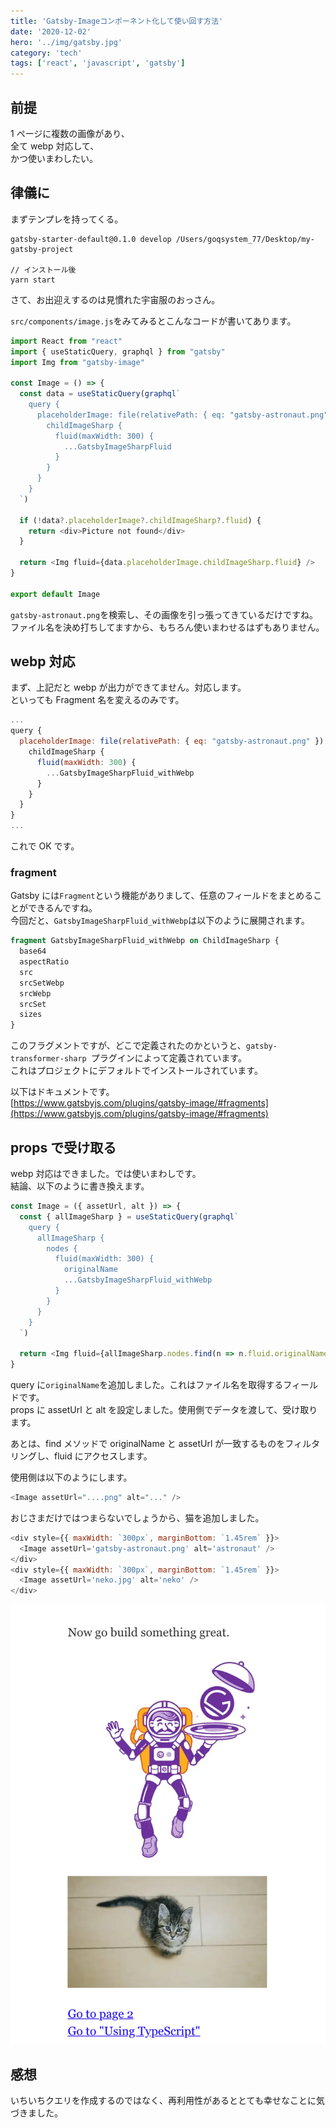 ```yaml
---
title: 'Gatsby-Imageコンポーネント化して使い回す方法'
date: '2020-12-02'
hero: '../img/gatsby.jpg'
category: 'tech'
tags: ['react', 'javascript', 'gatsby']
---
```


## 前提

1 ページに複数の画像があり、  
全て webp 対応して、  
かつ使いまわしたい。

## 律儀に

まずテンプレを持ってくる。

```shell
gatsby-starter-default@0.1.0 develop /Users/goqsystem_77/Desktop/my-gatsby-project

// インストール後
yarn start
```

さて、お出迎えするのは見慣れた宇宙服のおっさん。

`src/components/image.js`をみてみるとこんなコードが書いてあります。

```jsx:src/components/image.js
import React from "react"
import { useStaticQuery, graphql } from "gatsby"
import Img from "gatsby-image"

const Image = () => {
  const data = useStaticQuery(graphql`
    query {
      placeholderImage: file(relativePath: { eq: "gatsby-astronaut.png" }) {
        childImageSharp {
          fluid(maxWidth: 300) {
            ...GatsbyImageSharpFluid
          }
        }
      }
    }
  `)

  if (!data?.placeholderImage?.childImageSharp?.fluid) {
    return <div>Picture not found</div>
  }

  return <Img fluid={data.placeholderImage.childImageSharp.fluid} />
}

export default Image
```

`gatsby-astronaut.png`を検索し、その画像を引っ張ってきているだけですね。  
ファイル名を決め打ちしてますから、もちろん使いまわせるはずもありません。

## webp 対応

まず、上記だと webp が出力ができてません。対応します。  
といっても Fragment 名を変えるのみです。

```jsx:title=src/components/image.js
...
query {
  placeholderImage: file(relativePath: { eq: "gatsby-astronaut.png" }) {
    childImageSharp {
      fluid(maxWidth: 300) {
        ...GatsbyImageSharpFluid_withWebp
      }
    }
  }
}
...
```

これで OK です。

### fragment

Gatsby には`Fragment`という機能がありまして、任意のフィールドをまとめることができるんですね。  
今回だと、`GatsbyImageSharpFluid_withWebp`は以下のように展開されます。

```graphql
fragment GatsbyImageSharpFluid_withWebp on ChildImageSharp {
  base64
  aspectRatio
  src
  srcSetWebp
  srcWebp
  srcSet
  sizes
}
```

このフラグメントですが、どこで定義されたのかというと、`gatsby-transformer-sharp `プラグインによって定義されています。  
これはプロジェクトにデフォルトでインストールされています。

以下はドキュメントです。  
[https://www.gatsbyjs.com/plugins/gatsby-image/#fragments](https://www.gatsbyjs.com/plugins/gatsby-image/#fragments)

## props で受け取る

webp 対応はできました。では使いまわしです。  
結論、以下のように書き換えます。

```js:title=src/components/image.js
const Image = ({ assetUrl, alt }) => {
  const { allImageSharp } = useStaticQuery(graphql`
    query {
      allImageSharp {
        nodes {
          fluid(maxWidth: 300) {
            originalName
            ...GatsbyImageSharpFluid_withWebp
          }
        }
      }
    }
  `)

  return <Img fluid={allImageSharp.nodes.find(n => n.fluid.originalName === assetUrl).fluid} alt={alt} />
}
```

query に`originalName`を追加しました。これはファイル名を取得するフィールドです。  
props に assetUrl と alt を設定しました。使用側でデータを渡して、受け取ります。

あとは、find メソッドで originalName と assetUrl が一致するものをフィルタリングし、fluid にアクセスします。

使用側は以下のようにします。

```js
<Image assetUrl="....png" alt="..." />
```

おじさまだけではつまらないでしょうから、猫を追加しました。

```jsx:title=src/pages/index.js
<div style={{ maxWidth: `300px`, marginBottom: `1.45rem` }}>
  <Image assetUrl='gatsby-astronaut.png' alt='astronaut' />
</div>
<div style={{ maxWidth: `300px`, marginBottom: `1.45rem` }}>
  <Image assetUrl='neko.jpg' alt='neko' />
</div>
```

![](./result-gatsby-image.png)

## 感想

いちいちクエリを作成するのではなく、再利用性があるととても幸せなことに気づきました。
